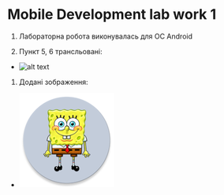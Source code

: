 # Mobile Development lab work 1

1. Лабораторна робота виконувалась для ОС Android

1. Пункт 5, 6 трансльовані:
 * ![alt text](https://github.com/andriyPro100/image/blob/main/5.PNG?raw=true)
1. Додані зображення:
 * ![alt text](https://github.com/andriyPro100/MD_l1/blob/master/app/src/main/res/mipmap-xxxhdpi/ic_launcher_round.png?raw=true)
